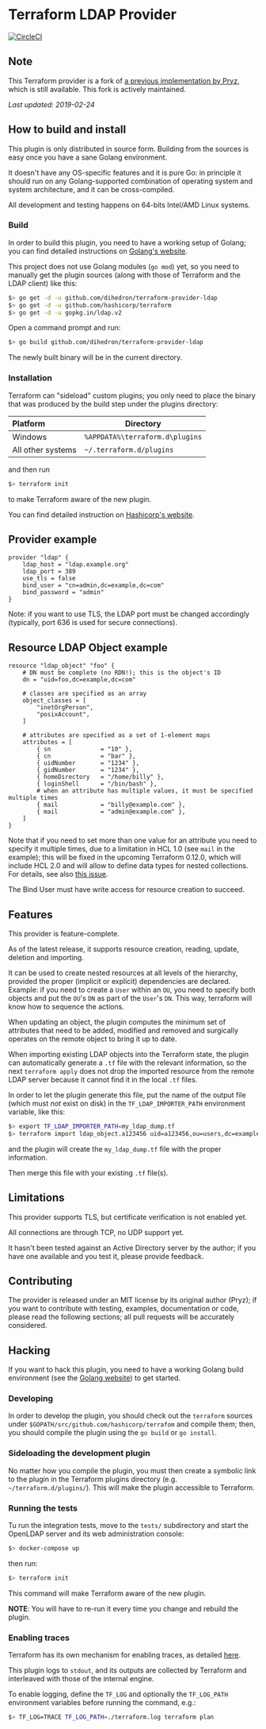 # Terraform LDAP Provider

[![CircleCI](https://circleci.com/gh/dihedron/terraform-provider-ldap/tree/master.svg?style=svg)](https://circleci.com/gh/dihedron/terraform-provider-ldap/tree/master)

## Note

This Terraform provider is a fork of [a previous implementation by Pryz](https://github.com/Pryz/terraform-provider-ldap), which is still available.
This fork is actively maintained.

*Last updated: 2019-02-24*

## How to build and install

This plugin is only distributed in source form. Building from the sources is easy once you have a sane Golang environment.

It doesn't have any OS-specific features and it is pure Go: in principle it should run on any Golang-supported combination of operating system and system architecture, and it can be cross-compiled.

All development and testing happens on 64-bits Intel/AMD Linux systems.

### Build

In order to build this plugin, you need to have a working setup of Golang; you can find detailed instructions on [Golang's website](https://golang.org/doc/install).

This project does not use Golang modules (`go mod`) yet, so you need to manually get the plugin sources (along with those of Terraform and the LDAP client) like this:

```bash
$> go get -d -u github.com/dihedron/terraform-provider-ldap
$> go get -d -u github.com/hashicorp/terraform
$> go get -d -u gopkg.in/ldap.v2
```

Open a command prompt and run:

```bash
$> go build github.com/dihedron/terraform-provider-ldap
```

The newly built binary will be in the current directory.

### Installation

Terraform can "sideload" custom plugins; you only need to place the binary that was produced by the build step under the plugins directory:

| Platform         |        Directory                |
|:-----------------|---------------------------------|
|Windows           |`%APPDATA%\terraform.d\plugins`  |
|All other systems |`~/.terraform.d/plugins`         |

and then run

```bash
$> terraform init
```

to make Terraform aware of the new plugin.

You can find detailed instruction on [Hashicorp's website](https://www.terraform.io/docs/configuration/providers.html#third-party-plugins).

## Provider example

```
provider "ldap" {
    ldap_host = "ldap.example.org"
    ldap_port = 389
    use_tls = false
    bind_user = "cn=admin,dc=example,dc=com"
    bind_password = "admin"
}
```
Note: if you want to use TLS, the LDAP port must be changed accordingly (typically, port 636 is used for secure connections).

## Resource LDAP Object example

```
resource "ldap_object" "foo" {
    # DN must be complete (no RDN!); this is the object's ID
    dn = "uid=foo,dc=example,dc=com"

    # classes are specified as an array
    object_classes = [
        "inetOrgPerson",
        "posixAccount",
    ]

    # attributes are specified as a set of 1-element maps
    attributes = [
        { sn              = "10" },
        { cn              = "bar" },
        { uidNumber       = "1234" },
        { gidNumber       = "1234" },
        { homeDirectory   = "/home/billy" },
        { loginShell      = "/bin/bash" },
        # when an attribute has multiple values, it must be specified multiple times
        { mail            = "billy@example.com" },
        { mail            = "admin@example.com" },
    ]
}
```

Note that if you need to set more than one value for an attribute you need to specify it multiple times, due to a limitation in HCL 1.0 (see `mail` in the example); this will be fixed in the upcoming Terraform 0.12.0, which will include HCL 2.0 and will allow to define data types for nested collections. For details, see also [this issue](https://github.com/hashicorp/terraform/issues/19141).

The Bind User must have write access for resource creation to succeed.

## Features

This provider is feature-complete.

As of the latest release, it supports resource creation, reading, update, deletion and importing.

It can be used to create nested resources at all levels of the hierarchy, provided the proper (implicit or explicit) dependencies are declared. Example: if you need to create a `User` within an `OU`, you need to specify both objects and put the `OU`'s `DN` as part of the `User`'s `DN`. This way, terraform will know how to sequence the actions.

When updating an object, the plugin computes the minimum set of attributes that need to be added, modified and removed and surgically operates on the remote object to bring it up to date.

When importing existing LDAP objects into the Terraform state, the plugin can automatically generate a `.tf` file with the relevant information, so the next `terraform apply` does not drop the imported resource from the remote LDAP server because it cannot find it in the local `.tf` files.

In order to let the plugin generate this file, put the name of the output file (which must *not* exist on disk) in the `TF_LDAP_IMPORTER_PATH` environment variable, like this:

```bash
$> export TF_LDAP_IMPORTER_PATH=my_ldap_dump.tf 
$> terraform import ldap_object.a123456 uid=a123456,ou=users,dc=example,dc=com
```

and the plugin will create the `my_ldap_dump.tf` file with the proper information.

Then merge this file with your existing `.tf` file(s).

## Limitations

This provider supports TLS, but certificate verification is not enabled yet. 

All connections are through TCP, no UDP support yet. 

It hasn't been tested against an Active Directory server by the author; if you have one available and you test it, please provide feedback.

## Contributing

The provider is released under an MIT license by its original author (Pryz); if you want to contribute with testing, examples, documentation or code, please read the following sections; all pull requests will be accurately considered.

## Hacking

If you want to hack this plugin, you need to have a working Golang build environment (see the [Golang website](https://golang.org/doc/install)) to get started.

### Developing

In order to develop the plugin, you should check out the `terraform` sources under `$GOPATH/src/github.com/hashicorp/terrafom` and compile them; then, you should compile the plugin using the `go build` or `go install`.

### Sideloading the development plugin

No matter how you compile the plugin, you must then create a symbolic link to the plugin in the Terraform plugins directory (e.g. `~/terraform.d/plugins/`). This will make the plugin accessible to Terraform.

### Running the tests

Tu run the integration tests, move to the `tests/` subdirectory and start the OpenLDAP server and its web administration console:

```bash
$> docker-compose up
```

then run:

```bash
$> terraform init
```

This command will make Terraform aware of the new plugin. 

**NOTE**: You will have to re-run it every time you change and rebuild the plugin.

### Enabling traces

Terraform has its own mechanism for enabling traces, as detailed [here](https://www.terraform.io/docs/internals/debugging.html).

This plugin logs to `stdout`, and its outputs are collected by Terraform and interleaved with those of the internal engine.

To enable logging, define the `TF_LOG` and optionally the `TF_LOG_PATH` environment variables before running the command, e.g.:

```bash
$> TF_LOG=TRACE TF_LOG_PATH=./terraform.log terraform plan
```
